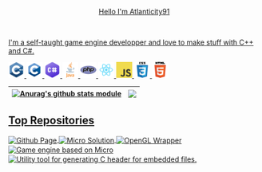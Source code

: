 <p align="center"><a href="https://atlanticity91.github.io">Hello I'm Atlanticity91</p>

<br />

I'm a self-taught game engine developper and love to make stuff with C++ and C#. 

<code><img height="32" alt="c++" src="https://raw.githubusercontent.com/github/explore/80688e429a7d4ef2fca1e82350fe8e3517d3494d/topics/cpp/cpp.png"></code>
<code><img height="32" alt="c" src="https://raw.githubusercontent.com/github/explore/80688e429a7d4ef2fca1e82350fe8e3517d3494d/topics/c/c.png"></code>
<code><img height="32" alt="c#" src="https://raw.githubusercontent.com/github/explore/31ea1181d4a76262931a39ca68e0203774a69b60/topics/csharp/csharp.png"></code>
<code><img height="32" alt="java" src="https://raw.githubusercontent.com/github/explore/80688e429a7d4ef2fca1e82350fe8e3517d3494d/topics/java/java.png"></code>
<code><img height="32" alt="php" src="https://raw.githubusercontent.com/github/explore/80688e429a7d4ef2fca1e82350fe8e3517d3494d/topics/php/php.png"></code>
<code><img height="32" alt="react" src="https://raw.githubusercontent.com/github/explore/80688e429a7d4ef2fca1e82350fe8e3517d3494d/topics/react/react.png"></code>
<code><img height="32" alt="javascript" src="https://raw.githubusercontent.com/github/explore/80688e429a7d4ef2fca1e82350fe8e3517d3494d/topics/javascript/javascript.png"></code>
<code><img height="32" alt="css" src="https://raw.githubusercontent.com/github/explore/80688e429a7d4ef2fca1e82350fe8e3517d3494d/topics/css/css.png"></code>
<code><img height="32" alt="html" src="https://raw.githubusercontent.com/github/explore/80688e429a7d4ef2fca1e82350fe8e3517d3494d/topics/html/html.png"></code>

| <a href="https://github.com/anuraghazra/github-readme-stats"><img align="center" src="https://github-readme-stats.vercel.app/api?username=atlanticity91&show_icons=true&include_all_commits=true&theme=midnight-purple&hide_border=true" alt="Anurag's github stats module" /></a> | <a href="https://github.com/anuraghazra/github-readme-stats"><img align="center" src="https://github-readme-stats.vercel.app/api/top-langs/?username=atlanticity91&layout=compact&theme=midnight-purple&hide_border=true" /></a> |
| ------------- | ------------- |

## Top Repositories

<a href="https://github.com/Atlanticity91/atlanticity91.github.io">
  <img align="center" src="https://github-readme-stats.vercel.app/api/pin/?username=atlanticity91&repo=atlanticity91.github.io&theme=midnight-purple" alt="Github Page" />
</a>
<a href="https://github.com/Atlanticity91/Micro" >
  <img align="center" src="https://github-readme-stats.vercel.app/api/pin/?username=atlanticity91&repo=Micro&theme=midnight-purple" alt="Micro Solution" />
</a>
<a href="https://github.com/Atlanticity91/GLW" >
  <img align="center" src="https://github-readme-stats.vercel.app/api/pin/?username=atlanticity91&repo=GLW&theme=midnight-purple" alt="OpenGL Wrapper" />
</a>
<a href="https://github.com/Atlanticity91/TinySquad" >
  <img align="center" src="https://github-readme-stats.vercel.app/api/pin/?username=atlanticity91&repo=TinySquad&theme=midnight-purple" alt="Game engine based on Micro" />
</a>
<a href="https://github.com/Atlanticity91/Py-Embedder" >
  <img align="center" src="https://github-readme-stats.vercel.app/api/pin/?username=atlanticity91&repo=Py-Embedder&theme=midnight-purple" alt="Utility tool for generating C header for embedded files." />
</a>

<br />
<br />
